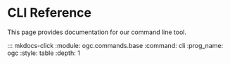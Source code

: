 # CLI Reference

This page provides documentation for our command line tool.

::: mkdocs-click
    :module: ogc.commands.base
    :command: cli
    :prog_name: ogc
    :style: table
    :depth: 1
